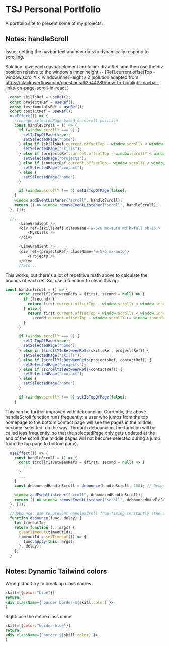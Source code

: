 # TSJ Personal Portfolio
A portfolio site to present some of my projects.

## Notes: handleScroll
Issue: getting the navbar text and nav dots to dynamically respond to scrolling.

Solution: give each navbar element container div a Ref, and then use the div position relative to the window's inner height -- [Ref].current.offsetTop - window.scrollY  < window.innerHeight / 2 
(solution adapted from https://stackoverflow.com/questions/63544289/how-to-highlight-navbar-links-on-page-scroll-in-react )
```js
  const skillsRef = useRef();
  const projectsRef = useRef();
  const testimonialsRef = useRef();
  const contactRef = useRef();
  useEffect(() => {
    //change selectedPage based on scroll position
    const handleScroll = () => {
      if (window.scrollY === 0) {
        setIsTopOfPage(true);
        setSelectedPage("home");
      } else if (skillsRef.current.offsetTop - window.scrollY < window.innerHeight / 2 && projectsRef.current.offsetTop - window.scrollY >= window.innerHeight / 2) {
        setSelectedPage("skills");
      } else if (projectsRef.current.offsetTop - window.scrollY < window.innerHeight / 2 && contactRef.current.offsetTop - window.scrollY >= window.innerHeight / 2) {
        setSelectedPage("projects");
      } else if (contactRef.current.offsetTop - window.scrollY < window.innerHeight / 2) {
        setSelectedPage("contact");
      } else {
        setSelectedPage("home");
      }

      if (window.scrollY !== 0) setIsTopOfPage(false);
    }
    window.addEventListener("scroll", handleScroll);
    return () => window.removeEventListener('scroll', handleScroll);
  }, []);

  //...
      <LineGradient />
      <div ref={skillsRef} className='w-5/6 mx-auto md:h-full mb-16'>
          <MySkills />
      </div>

      <LineGradient />
      <div ref={projectsRef} className='w-5/6 mx-auto'>
          <Projects />
      </div>
      //etc...
```
This works, but there's a lot of repetitive math above to calculate the bounds of each ref. So, use a function to clean this up:

```js
const handleScroll = () => {
      const scrollYIsBetweenRefs = (first, second = null) => {
        if (!second) {
          return first.current.offsetTop - window.scrollY < window.innerHeight / 2;
        } else {
          return first.current.offsetTop - window.scrollY < window.innerHeight / 2 &&
            second.current.offsetTop - window.scrollY >= window.innerHeight / 2;
        }
      }

      if (window.scrollY === 0) {
        setIsTopOfPage(true);
        setSelectedPage("home");
      } else if (scrollYIsBetweenRefs(skillsRef, projectsRef)) {
        setSelectedPage("skills");
      } else if (scrollYIsBetweenRefs(projectsRef, contactRef)) {
        setSelectedPage("projects");
      } else if (scrollYIsBetweenRefs(contactRef)) {
        setSelectedPage("contact");
      } else {
        setSelectedPage("home");
      }

      if (window.scrollY !== 0) setIsTopOfPage(false);
    }
```

This can be further improved with debouncing. Currently, the above handleScroll function runs frequently: a user who jumps from the top homepage to the bottom contact page will see the pages in the middle become 'selected' on the way. Through debouncing, the function will be called less frequently, so that the selectedPage only gets updated at the end of the scroll (the middle pages will not become selected during a jump from the top page to bottom page).

```js
  useEffect(() => {
    const handleScroll = () => {
      const scrollYIsBetweenRefs = (first, second = null) => {
        ...
      }
      ...
    }
    const debouncedHandleScroll = debounce(handleScroll, 100); // Debounce scroll event handler

    window.addEventListener("scroll", debouncedHandleScroll);
    return () => window.removeEventListener('scroll', debouncedHandleScroll);
  }, []);

  //debounce: use to prevent handleScroll from firing constantly (the selectedPage doesn't need to update mid-scroll, only when scroll has ended)
  function debounce(func, delay) {
    let timeoutId;
    return function (...args) {
      clearTimeout(timeoutId);
      timeoutId = setTimeout(() => {
        func.apply(this, args);
      }, delay);
    };
  }
```

## Notes: Dynamic Tailwind colors

Wrong: don't try to break up class names
```jsx
skill=[{color:"blue"}]
return(
<div className={`border border-${skill.color}`}>
)
```

Right: use the entire class name:
```jsx
skill=[{color:"border-blue"}]
return(
<div className={`border ${skill.color}`}>
)
```
